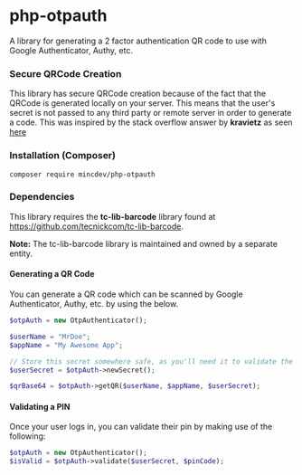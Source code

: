 # php-otpauth

 A library for generating a 2 factor authentication QR code to use with Google Authenticator, Authy, etc.
 
### Secure QRCode Creation

This library has secure QRCode creation because of the fact that the QRCode is generated locally on your server. This means that the user's secret is not passed to any third party or remote server in order to generate a code. This was inspired by the stack overflow answer by **kravietz** as seen [here](https://stackoverflow.com/a/56737468/3948544)

### Installation (Composer)

```
composer require mincdev/php-otpauth
```

### Dependencies

This library requires the **tc-lib-barcode** library found at https://github.com/tecnickcom/tc-lib-barcode. 

**Note:** The tc-lib-barcode library is maintained and owned by a separate entity.

#### Generating a QR Code

You can generate a QR code which can be scanned by Google Authenticator, Authy, etc. by using the below.

```php
$otpAuth = new OtpAuthenticator();

$userName = "MrDoe";
$appName = "My Awesome App";

// Store this secret somewhere safe, as you'll need it to validate the pin later
$userSecret = $otpAuth->newSecret();

$qrBase64 = $otpAuth->getQR($userName, $appName, $userSecret);
```

#### Validating a PIN

Once your user logs in, you can validate their pin by making use of the following:

```php
$otpAuth = new OtpAuthenticator();
$isValid = $otpAuth->validate($userSecret, $pinCode);
```
